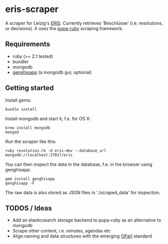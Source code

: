 # eris-scraper

A scraper for Leizig's [ERIS](http://www.leipzig.de/buergerservice-und-verwaltung/stadtrat/ratsinformationssystem-eris/). Currently retrieves 'Beschlüsse' (i.e.
resolutions, or decisions). It uses the [pupa-ruby](https://github.com/opennorth/pupa-ruby) scraping framework.

## Requirements

* ruby (>= 2.1 tested)
* bundler
* mongodb
* [genghisapp](http://genghisapp.com/) (a mongodb gui; optional)

## Getting started

Install gems:

    bundle install

Install mongodb and start it; f.e. for OS X:

    brew install mongodb
    mongod

Run the scraper like this:

    ruby resolution.rb -d eris-dev --database_url mongodb://localhost:27017/eris

You can then inspect the data in the database, f.e. in the browser using genghisapp:

    gem install genghisapp
    genghisapp -F

The raw data is also stored as JSON files in './scraped_data' for
inspection.

## TODOS / Ideas

* Add an elasticsearch storage backend to pupa-ruby as an alternative to mongodb
* Scrape other content, i.e. minutes, agendas etc
* Align naming and data structures with the emerging [OParl](http://oparl.org/) standard
